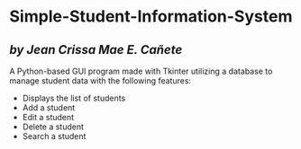 # Simple-Student-Information-System
## *by Jean Crissa Mae E. Cañete*

A Python-based GUI program made with Tkinter utilizing a database
to manage student data with the following features:

- Displays the list of students
- Add a student
- Edit a student
- Delete a student
- Search a student 
